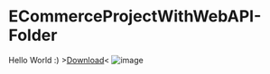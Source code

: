 # ECommerceProjectWithWebAPI-Folder
Hello World :) >[Download](https://github.com/talishesu/ECommerceProjectWithWebAPI-Folder/archive/refs/heads/main.zip)<
![image](https://user-images.githubusercontent.com/77536780/143997679-98087358-f7de-4800-acde-9ae3e1e1e8c9.png)
